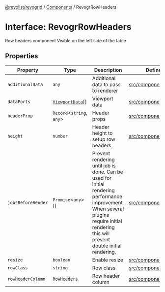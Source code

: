 [@revolist/revogrid](README.md) / [Components](Namespace.Components.md) / RevogrRowHeaders

# Interface: RevogrRowHeaders

Row headers component
Visible on the left side of the table

## Properties

| Property | Type | Description | Defined in |
| ------ | ------ | ------ | ------ |
| `additionalData` | `any` | Additional data to pass to renderer | [src/components.d.ts:626](https://github.com/revolist/revogrid/blob/11c1e89888ac9588cc703e312811b4cdaf67f0fb/src/components.d.ts#L626) |
| `dataPorts` | [`ViewportData`](TypeAlias.ViewportData.md)[] | Viewport data | [src/components.d.ts:630](https://github.com/revolist/revogrid/blob/11c1e89888ac9588cc703e312811b4cdaf67f0fb/src/components.d.ts#L630) |
| `headerProp` | `Record`\<`string`, `any`\> | Header props | [src/components.d.ts:634](https://github.com/revolist/revogrid/blob/11c1e89888ac9588cc703e312811b4cdaf67f0fb/src/components.d.ts#L634) |
| `height` | `number` | Header height to setup row headers | [src/components.d.ts:638](https://github.com/revolist/revogrid/blob/11c1e89888ac9588cc703e312811b4cdaf67f0fb/src/components.d.ts#L638) |
| `jobsBeforeRender` | `Promise`\<`any`\>[] | Prevent rendering until job is done. Can be used for initial rendering performance improvement. When several plugins require initial rendering this will prevent double initial rendering. | [src/components.d.ts:642](https://github.com/revolist/revogrid/blob/11c1e89888ac9588cc703e312811b4cdaf67f0fb/src/components.d.ts#L642) |
| `resize` | `boolean` | Enable resize | [src/components.d.ts:646](https://github.com/revolist/revogrid/blob/11c1e89888ac9588cc703e312811b4cdaf67f0fb/src/components.d.ts#L646) |
| `rowClass` | `string` | Row class | [src/components.d.ts:650](https://github.com/revolist/revogrid/blob/11c1e89888ac9588cc703e312811b4cdaf67f0fb/src/components.d.ts#L650) |
| `rowHeaderColumn` | [`RowHeaders`](Interface.RowHeaders.md) | Row header column | [src/components.d.ts:654](https://github.com/revolist/revogrid/blob/11c1e89888ac9588cc703e312811b4cdaf67f0fb/src/components.d.ts#L654) |
